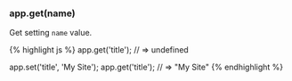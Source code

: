 <h3 id='app.get'>app.get(name)</h3>

Get setting `name` value.

{% highlight js %}
app.get('title');
// => undefined

app.set('title', 'My Site');
app.get('title');
// => "My Site"
{% endhighlight %}
